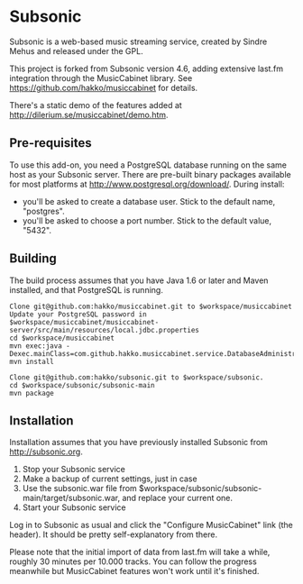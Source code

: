 Subsonic
========

Subsonic is a web-based music streaming service, created by Sindre Mehus and released under the GPL.

This project is forked from Subsonic version 4.6, adding extensive last.fm integration through the MusicCabinet library. See https://github.com/hakko/musiccabinet for details.

There's a static demo of the features added at http://dilerium.se/musiccabinet/demo.htm.

Pre-requisites
--------------

To use this add-on, you need a PostgreSQL database running on the same host as your Subsonic server.
There are pre-built binary packages available for most platforms at http://www.postgresql.org/download/.
During install:
* you'll be asked to create a database user. Stick to the default name, "postgres".
* you'll be asked to choose a port number. Stick to the default value, "5432".

Building
--------

The build process assumes that you have Java 1.6 or later and Maven installed, and that PostgreSQL is running.

    Clone git@github.com:hakko/musiccabinet.git to $workspace/musiccabinet
    Update your PostgreSQL password in $workspace/musiccabinet/musiccabinet-server/src/main/resources/local.jdbc.properties
    cd $workspace/musiccabinet
    mvn exec:java -Dexec.mainClass=com.github.hakko.musiccabinet.service.DatabaseAdministrationService
    mvn install

    Clone git@github.com:hakko/subsonic.git to $workspace/subsonic.
    cd $workspace/subsonic/subsonic-main
    mvn package

Installation
------------

Installation assumes that you have previously installed Subsonic from http://subsonic.org.

1. Stop your Subsonic service
2. Make a backup of current settings, just in case
3. Use the subsonic.war file from $workspace/subsonic/subsonic-main/target/subsonic.war, and replace your current one.
4. Start your Subsonic service

Log in to Subsonic as usual and click the "Configure MusicCabinet" link (the header). It should be pretty self-explanatory from there.

Please note that the initial import of data from last.fm will take a while, roughly 30 minutes per 10.000 tracks. You can follow the progress meanwhile but MusicCabinet features won't work until it's finished.
